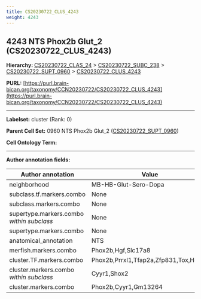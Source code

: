 ```yaml
---
title: CS20230722_CLUS_4243
weight: 4243
---
```

## 4243 NTS Phox2b Glut_2 (CS20230722_CLUS_4243)
<b>Hierarchy: </b>
[CS20230722_CLAS_24](../CS20230722_CLAS_24) >
[CS20230722_SUBC_238](../CS20230722_SUBC_238) >
[CS20230722_SUPT_0960](../CS20230722_SUPT_0960) >
[CS20230722_CLUS_4243](../CS20230722_CLUS_4243)

**PURL:** [https://purl.brain-bican.org/taxonomy/CCN20230722/CS20230722_CLUS_4243](https://purl.brain-bican.org/taxonomy/CCN20230722/CS20230722_CLUS_4243)

---


**Labelset:** cluster (Rank: 0)

**Parent Cell Set:** 0960 NTS Phox2b Glut_2 ([CS20230722_SUPT_0960](../CS20230722_SUPT_0960))



**Cell Ontology Term:** 

[MARKER GENES.]: #


---

[TRANSFERRED ANNOTATIONS.]: #


[AUTHOR ANNOTATION FIELDS.]: #


**Author annotation fields:**

| Author annotation | Value |
|-------------------|-------|
|neighborhood|MB-HB-Glut-Sero-Dopa|
|subclass.tf.markers.combo|None|
|subclass.markers.combo|None|
|supertype.markers.combo _within subclass_|None|
|supertype.markers.combo|None|
|anatomical_annotation|NTS|
|merfish.markers.combo|Phox2b,Hgf,Slc17a8|
|cluster.TF.markers.combo|Phox2b,Prrxl1,Tfap2a,Zfp831,Tox,Hoxc4|
|cluster.markers.combo _within subclass_|Cyyr1,Shox2|
|cluster.markers.combo|Phox2b,Cyyr1,Gm13264|
